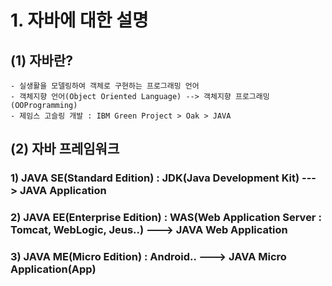 # 1. 자바에 대한 설명

## (1) 자바란?
	- 실생활을 모델링하여 객체로 구현하는 프로그래밍 언어
	- 객체지향 언어(Object Oriented Language) --> 객체지향 프로그래밍(OOProgramming)
	- 제임스 고슬링 개발 : IBM Green Project > Oak > JAVA

## (2) 자바 프레임워크
 ### 1) JAVA SE(Standard Edition)   : JDK(Java Development Kit) ---> JAVA Application
 ### 2) JAVA EE(Enterprise Edition) : WAS(Web Application Server : Tomcat, WebLogic, Jeus..) ---> JAVA Web Application
 ### 3) JAVA ME(Micro Edition)      : Android.. ---> JAVA Micro Application(App)
